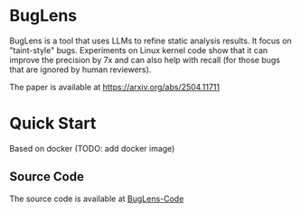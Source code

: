 # BugLens

BugLens is a tool that uses LLMs to refine static analysis results. It focus on "taint-style" bugs. Experiments on Linux kernel code show that it can improve the precision by 7x and can also help with recall (for those bugs that are ignored by human reviewers).

The paper is available at https://arxiv.org/abs/2504.11711

# Quick Start

Based on docker (TODO: add docker image)


## Source Code

The source code is available at [BugLens-Code](https://github.com/seclab-ucr/BugLens-Code)